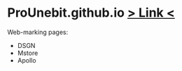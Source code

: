 # ProUnebit.github.io [> Link <](https://prounebit.github.io/index.html)
Web-marking pages:
- DSGN
- Mstore
- Apollo
